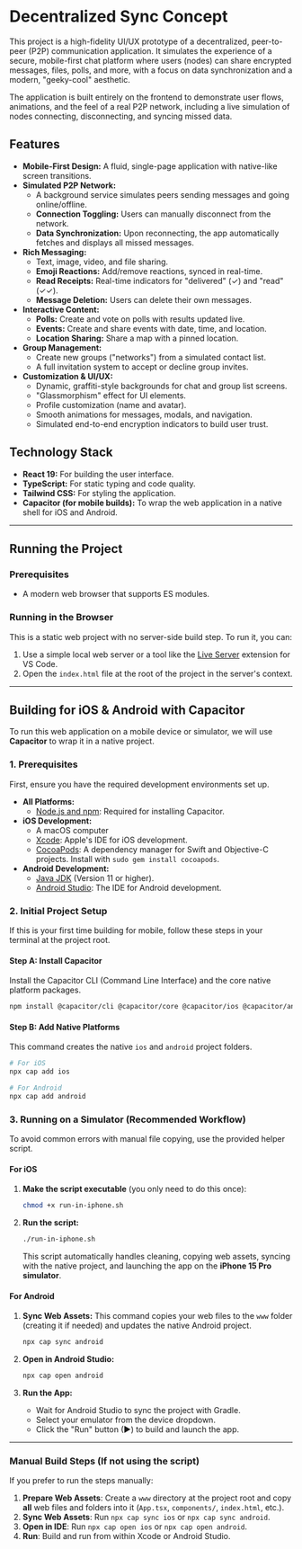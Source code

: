 # Decentralized Sync Concept

This project is a high-fidelity UI/UX prototype of a decentralized, peer-to-peer (P2P) communication application. It simulates the experience of a secure, mobile-first chat platform where users (nodes) can share encrypted messages, files, polls, and more, with a focus on data synchronization and a modern, "geeky-cool" aesthetic.

The application is built entirely on the frontend to demonstrate user flows, animations, and the feel of a real P2P network, including a live simulation of nodes connecting, disconnecting, and syncing missed data.

## Features

- **Mobile-First Design:** A fluid, single-page application with native-like screen transitions.
- **Simulated P2P Network:**
  - A background service simulates peers sending messages and going online/offline.
  - **Connection Toggling:** Users can manually disconnect from the network.
  - **Data Synchronization:** Upon reconnecting, the app automatically fetches and displays all missed messages.
- **Rich Messaging:**
  - Text, image, video, and file sharing.
  - **Emoji Reactions:** Add/remove reactions, synced in real-time.
  - **Read Receipts:** Real-time indicators for "delivered" (✓) and "read" (✓✓).
  - **Message Deletion:** Users can delete their own messages.
- **Interactive Content:**
  - **Polls:** Create and vote on polls with results updated live.
  - **Events:** Create and share events with date, time, and location.
  - **Location Sharing:** Share a map with a pinned location.
- **Group Management:**
  - Create new groups ("networks") from a simulated contact list.
  - A full invitation system to accept or decline group invites.
- **Customization & UI/UX:**
  - Dynamic, graffiti-style backgrounds for chat and group list screens.
  - "Glassmorphism" effect for UI elements.
  - Profile customization (name and avatar).
  - Smooth animations for messages, modals, and navigation.
  - Simulated end-to-end encryption indicators to build user trust.

## Technology Stack

- **React 19:** For building the user interface.
- **TypeScript:** For static typing and code quality.
- **Tailwind CSS:** For styling the application.
- **Capacitor (for mobile builds):** To wrap the web application in a native shell for iOS and Android.

---

## Running the Project

### Prerequisites

- A modern web browser that supports ES modules.

### Running in the Browser

This is a static web project with no server-side build step. To run it, you can:
1. Use a simple local web server or a tool like the [Live Server](https://marketplace.visualstudio.com/items?itemName=ritwickdey.LiveServer) extension for VS Code.
2. Open the `index.html` file at the root of the project in the server's context.

---

## Building for iOS & Android with Capacitor

To run this web application on a mobile device or simulator, we will use **Capacitor** to wrap it in a native project.

### 1. Prerequisites

First, ensure you have the required development environments set up.

-   **All Platforms:**
    -   [Node.js and npm](https://nodejs.org/): Required for installing Capacitor.
-   **iOS Development:**
    -   A macOS computer
    -   [Xcode](https://developer.apple.com/xcode/): Apple's IDE for iOS development.
    -   [CocoaPods](https://cocoapods.org/): A dependency manager for Swift and Objective-C projects. Install with `sudo gem install cocoapods`.
-   **Android Development:**
    -   [Java JDK](https://www.oracle.com/java/technologies/downloads/) (Version 11 or higher).
    -   [Android Studio](https://developer.android.com/studio): The IDE for Android development.

### 2. Initial Project Setup

If this is your first time building for mobile, follow these steps in your terminal at the project root.

#### Step A: Install Capacitor
Install the Capacitor CLI (Command Line Interface) and the core native platform packages.

```bash
npm install @capacitor/cli @capacitor/core @capacitor/ios @capacitor/android
```

#### Step B: Add Native Platforms
This command creates the native `ios` and `android` project folders.

```bash
# For iOS
npx cap add ios

# For Android
npx cap add android
```

### 3. Running on a Simulator (Recommended Workflow)

To avoid common errors with manual file copying, use the provided helper script.

#### For iOS

1.  **Make the script executable** (you only need to do this once):
    ```bash
    chmod +x run-in-iphone.sh
    ```

2.  **Run the script:**
    ```bash
    ./run-in-iphone.sh
    ```
    This script automatically handles cleaning, copying web assets, syncing with the native project, and launching the app on the **iPhone 15 Pro simulator**.

#### For Android

1.  **Sync Web Assets:** This command copies your web files to the `www` folder (creating it if needed) and updates the native Android project.
    ```bash
    npx cap sync android
    ```

2.  **Open in Android Studio:**
    ```bash
    npx cap open android
    ```

3.  **Run the App:**
    -   Wait for Android Studio to sync the project with Gradle.
    -   Select your emulator from the device dropdown.
    -   Click the "Run" button (▶) to build and launch the app.

---
### Manual Build Steps (If not using the script)

If you prefer to run the steps manually:

1.  **Prepare Web Assets**: Create a `www` directory at the project root and copy **all** web files and folders into it (`App.tsx`, `components/`, `index.html`, etc.).
2.  **Sync Web Assets**: Run `npx cap sync ios` or `npx cap sync android`.
3.  **Open in IDE**: Run `npx cap open ios` or `npx cap open android`.
4.  **Run**: Build and run from within Xcode or Android Studio.